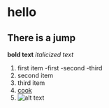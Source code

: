 # hello
## There is a jump
**bold text**
*italicized text*
1. first item
-first
-second
-third
2. second item
3. third item
4. [cook](http://cook.aiurs.co)
6. ![alt text](image.jpg)
